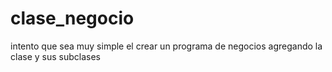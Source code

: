 # clase_negocio
intento que sea muy simple el crear un programa de negocios  agregando la clase y sus subclases
